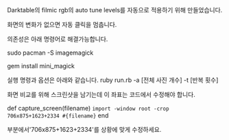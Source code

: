 Darktable의 filmic rgb의 auto tune levels를 자동으로 적용하기 위해 만들었습니다.

화면의 변화가 없으면 자동 클릭을 멈춥니다.

의존성은 아래 명령어로 해결가능합니다.

sudo pacman -S imagemagick

gem install mini_magick



실행 명령과 옵션은 아래와 같습니다.
ruby run.rb -a [전체 사진 개수] -t [반복 횟수]


화면 비교를 위해 스크린샷을 남기는데 이 좌표는 코드에서 수정해야 합니다.

def capture_screen(filename)
  `import -window root -crop 706x875+1623+2334 #{filename}`
end

부분에서'706x875+1623+2334'를 상황에 맞게 수정하세요.
